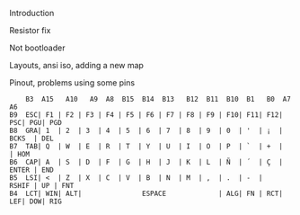 
Introduction

Resistor fix

Not bootloader

Layouts, ansi iso, adding a new map

Pinout, problems using some pins

		B3	A15	  A10	A9	A8	B15	 B14  B13	B12	 B11  B10  B1	B0	A7			A6		
	B9	ESC| F1 | F2 | F3 | F4 | F5 | F6 | F7 | F8 | F9 | F10| F11| F12| PSC| PGU| PGD
	B8	GRA| 1  | 2  | 3  | 4  | 5  | 6  | 7  | 8  | 9  | 0  | '  | ¡  |   BCKS  | DEL
	B7	TAB| Q  | W  | E  | R  | T  | Y  | U  | I  | O  | P  | `  | +  |         | HOM
	B6	CAP| A  | S  | D  | F  | G  | H  | J  | K  | L  | Ñ  | ´  | Ç  |   ENTER | END
	B5	LSI| <  | Z  | X  | C  | V  | B  | N  | M  | ,  | .  | -  |   RSHIF | UP | FNT
	B4	LCT| WIN| ALT|               ESPACE             | ALG| FN | RCT| LEF| DOW| RIG
